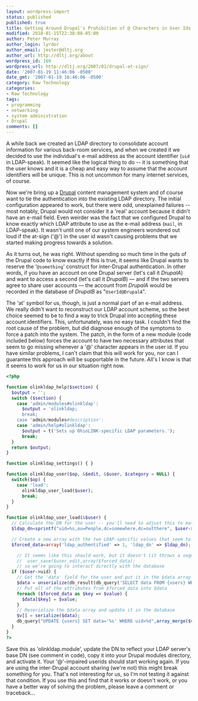 ```yaml
---
layout: wordpress-import
status: published
published: true
title: Getting Around Drupal's Prohibition of @ Characters in User Ids
modified: 2018-01-15T22:38:08-05:00
author: Peter Murray
author_login: lyrdor
author_email: jester@dltj.org
author_url: http://dltj.org/about
wordpress_id: 169
wordpress_url: http://dltj.org/2007/01/drupal-at-sign/
date: '2007-01-19 11:46:06 -0500'
date_gmt: '2007-01-19 16:46:06 -0500'
category: Raw Technology
categories:
- Raw Technology
tags:
- programming
- networking
- system administration
- Drupal
comments: []
---
```

A while back we created an LDAP directory to consolidate account information for various back-room services, and when we created it we decided to use the individual's e-mail address as the account identifier (`uid` in LDAP-speak).  It seemed like the logical thing to do -- it is something that the user knows and it is a cheap and easy way to assume that the account identifiers will be unique.  This is not uncommon for many internet services, of course.

Now we're bring up a [Drupal](http://drupal.org/) content management system and of course want to tie the authentication into the existing LDAP directory.  The initial configuration appeared to work, but there were odd, unexplained failures -- most notably, Drupal would not consider it a 'real' account because it didn't have an e-mail field.  Even weirder was the fact that we configured Drupal to know exactly which LDAP attribute to use as the e-mail address (`mail`, in LDAP-speak).  It wasn't until one of our system engineers wondered out loud if the at-sign ('@') in the user id wasn't causing problems that we started making progress towards a solution.

As it turns out, he was right.  Without spending so much time in the guts of the Drupal code to know exactly if this is true, it seems like Drupal wants to reserve the '`@something`' construct for inter-Drupal authentication.  In other words, if you have an account on one Drupal server (let's call it _DrupalA_) and want to access a second (let's call it _DrupalB_) &mdash; and if the two servers agree to share user accounts &mdash; the account from _DrupalA_ would be recorded in the database of _DrupalB_ as "`UserId@DrupalA`".

The 'at' symbol for us, though, is just a normal part of an e-mail address.  We really didn't want to reconstruct our LDAP account scheme, so the best choice seemed to be to find a way to trick Drupal into accepting these account identifiers.  This, unfortunately, was no easy task.  I couldn't find the root cause of the problem, but did diagnose enough of the symptoms to force a patch into the system.  The patch, in the form of a new module (code included below) forces the account to have two necessary attributes that seem to go missing whenever a '@' character appears in the user id.  If you have similar problems, I can't claim that this will work for you, nor can I guarantee this approach will be supportable in the future.  All's I know is that it seems to work for us in our situation right now.

```php
<?php

function olinkldap_help($section) {
  $output = '';
  switch ($section) {
    case 'admin/modules#olinkldap':
      $output = 'olinkldap;
      break;
    case 'admin/modules#description':
    case 'admin/help#olinkldap':
      $output = t('Sets up OhioLINK-specific LDAP parameters.');
      break;
  }
  return $output;
}

function olinkldap_settings() { }

function olinkldap_user($op, &$edit, &$user, $category = NULL) {
  switch($op) {
    case 'load':
      olinkldap_user_load($user);
      break;
  }
}

function olinkldap_user_load(&$user) {
  // Calculate the DN for the user -- you'll need to adjust this to match your LDAP base DN
  $ldap_dn=sprintf("uid=%s,ou=People,dc=somewhere,dc=outthere", $user->name);

  // Create a new array with the two LDAP-specific values that seem to be missing.
  $forced_data=array('ldap_authentified' => 1, 'ldap_dn' => $ldap_dn);

    // It seems like this should work, but it doesn't (it throws a segmentation fault)
    //  user_save($user_edit,array($forced_data);
    // so we're going to interact directly with the database
  if ($user->uid) {
    // Get the 'data' field for the user and put it in the $data array
    $data = unserialize(db_result(db_query('SELECT data FROM {users} WHERE uid = %d', $user->uid)));
    // Put all of the attributes from $forced_data into $data
    foreach ($forced_data as $key => $value) {
      $data[$key] = $value;
    }
    // Reserialize the $data array and update it in the database
    $v[] = serialize($data);
    db_query("UPDATE {users} SET data='%s' WHERE uid=%d",array_merge($v,array($user->uid)));
  }
}
?>
```

Save this as 'olinkldap.module', update the DN to reflect your LDAP server's base DN (see comment in code), copy it into your Drupal modules directory, and activate it.  Your '@'-impaired userids should start working again.  If you are using the inter-Drupal account sharing (we're not) this might break something for you.  That's not interesting for us, so I'm not testing it against that condition.  If you use this and find that it works or doesn't work, or you have a better way of solving the problem, please leave a comment or traceback...
